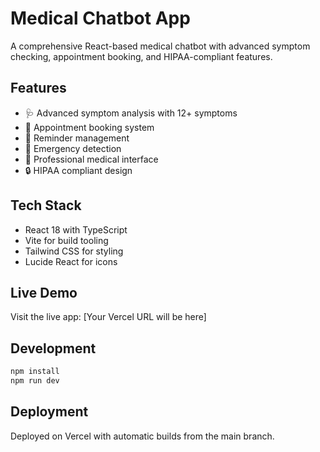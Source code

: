 # Medical Chatbot App

A comprehensive React-based medical chatbot with advanced symptom checking, appointment booking, and HIPAA-compliant features.

## Features

- 🩺 Advanced symptom analysis with 12+ symptoms
- 📅 Appointment booking system
- 🔔 Reminder management
- 🚨 Emergency detection
- 💙 Professional medical interface
- 🔒 HIPAA compliant design

## Tech Stack

- React 18 with TypeScript
- Vite for build tooling
- Tailwind CSS for styling
- Lucide React for icons

## Live Demo

Visit the live app: [Your Vercel URL will be here]

## Development

```bash
npm install
npm run dev
```

## Deployment

Deployed on Vercel with automatic builds from the main branch.
